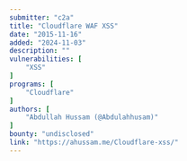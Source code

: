 ```yaml
---
submitter: "c2a"
title: "Cloudflare WAF XSS"
date: "2015-11-16"
added: "2024-11-03"
description: ""
vulnerabilities: [
    "XSS"
]
programs: [
    "Cloudflare"
]
authors: [
    "Abdullah Hussam (@Abdulahhusam)"
]
bounty: "undisclosed"
link: "https://ahussam.me/Cloudflare-xss/"
---
```




